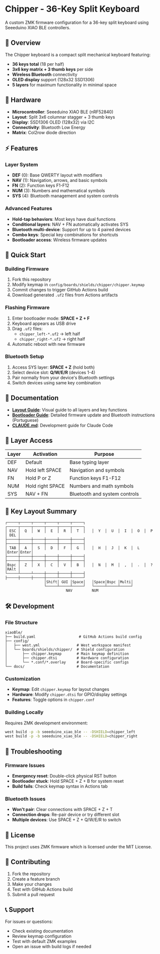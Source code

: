 # Chipper - 36-Key Split Keyboard

A custom ZMK firmware configuration for a 36-key split keyboard using Seeeduino XIAO BLE controllers.

## 🎯 Overview

The Chipper keyboard is a compact split mechanical keyboard featuring:
- **36 keys total** (18 per half)
- **3x6 key matrix + 3 thumb keys** per side
- **Wireless Bluetooth** connectivity
- **OLED display** support (128x32 SSD1306)
- **5 layers** for maximum functionality in minimal space

## 🔧 Hardware

- **Microcontroller**: Seeeduino XIAO BLE (nRF52840)
- **Layout**: Split 3x6 columnar stagger + 3 thumb keys
- **Display**: SSD1306 OLED (128x32) via I2C
- **Connectivity**: Bluetooth Low Energy
- **Matrix**: Col2row diode direction

## ⚡ Features

### Layer System
- **DEF** (0): Base QWERTY layout with modifiers
- **NAV** (1): Navigation, arrows, and basic symbols
- **FN** (2): Function keys F1-F12
- **NUM** (3): Numbers and mathematical symbols
- **SYS** (4): Bluetooth management and system controls

### Advanced Features
- **Hold-tap behaviors**: Most keys have dual functions
- **Conditional layers**: NAV + FN automatically activates SYS
- **Bluetooth multi-device**: Support for up to 4 paired devices
- **Combo keys**: Special key combinations for shortcuts
- **Bootloader access**: Wireless firmware updates

## 🚀 Quick Start

### Building Firmware
1. Fork this repository
2. Modify keymap in `config/boards/shields/chipper/chipper.keymap`
3. Commit changes to trigger GitHub Actions build
4. Download generated `.uf2` files from Actions artifacts

### Flashing Firmware
1. Enter bootloader mode: **SPACE + Z + F**
2. Keyboard appears as USB drive
3. Drag `.uf2` files:
   - `chipper_left-*.uf2` → left half
   - `chipper_right-*.uf2` → right half
4. Automatic reboot with new firmware

### Bluetooth Setup
1. Access SYS layer: **SPACE + Z** (hold both)
2. Select device slot: **Q/W/E/R** (devices 1-4)
3. Pair normally from your device's Bluetooth settings
4. Switch devices using same key combination

## 📖 Documentation

- **[Layout Guide](layout-guide.md)**: Visual guide to all layers and key functions
- **[Bootloader Guide](docs/bootloader-bluetooth-guide.md)**: Detailed firmware update and Bluetooth instructions (Portuguese)
- **[CLAUDE.md](CLAUDE.md)**: Development guide for Claude Code

## 🔄 Layer Access

| Layer | Activation | Purpose |
|-------|------------|---------|
| DEF | Default | Base typing layer |
| NAV | Hold left SPACE | Navigation and symbols |
| FN | Hold P or Z | Function keys F1-F12 |
| NUM | Hold right SPACE | Numbers and math symbols |
| SYS | NAV + FN | Bluetooth and system controls |

## 🎹 Key Layout Summary

```
┌─────┬─────┬─────┬─────┬─────┬─────┐   ┌─────┬─────┬─────┬─────┬─────┬─────┐
│ ESC │  Q  │  W  │  E  │  R  │  T  │   │  Y  │  U  │  I  │  O  │  P  │ DEL │
├─────┼─────┼─────┼─────┼─────┼─────┤   ├─────┼─────┼─────┼─────┼─────┼─────┤
│ TAB │  A  │  S  │  D  │  F  │  G  │   │  H  │  J  │  K  │  L  │Enter│Enter│
├─────┼─────┼─────┼─────┼─────┼─────┤   ├─────┼─────┼─────┼─────┼─────┼─────┤
│Bspc │  Z  │  X  │  C  │  V  │  B  │   │  N  │  M  │  ,  │  .  │  ?  │RAlt │
└─────┴─────┴─────┼─────┼─────┼─────┤   ├─────┼─────┼─────┼─────┴─────┴─────┘
                  │Shift│ GUI │Space│   │Space│Bspc │Multi│
                  └─────┴─────┴─────┘   └─────┴─────┴─────┘
                            NAV         NUM
```

## 🛠️ Development

### File Structure
```
xiaoBle/
├── build.yaml                    # GitHub Actions build config
├── config/
│   ├── west.yml                 # West workspace manifest
│   └── boards/shields/chipper/  # Shield configuration
│       ├── chipper.keymap       # Main keymap definition
│       ├── chipper.dtsi         # Hardware configuration
│       └── *.conf/*.overlay     # Board-specific configs
└── docs/                        # Documentation
```

### Customization
- **Keymap**: Edit `chipper.keymap` for layout changes
- **Hardware**: Modify `chipper.dtsi` for GPIO/display settings
- **Features**: Toggle options in `chipper.conf`

### Building Locally
Requires ZMK development environment:
```bash
west build -p -b seeeduino_xiao_ble -- -DSHIELD=chipper_left
west build -p -b seeeduino_xiao_ble -- -DSHIELD=chipper_right
```

## 🔧 Troubleshooting

### Firmware Issues
- **Emergency reset**: Double-click physical RST button
- **Bootloader stuck**: Hold SPACE + Z + B for system reset
- **Build fails**: Check keymap syntax in Actions tab

### Bluetooth Issues
- **Won't pair**: Clear connections with SPACE + Z + T
- **Connection drops**: Re-pair device or try different slot
- **Multiple devices**: Use SPACE + Z + Q/W/E/R to switch

## 📜 License

This project uses ZMK firmware which is licensed under the MIT License.

## 🤝 Contributing

1. Fork the repository
2. Create a feature branch
3. Make your changes
4. Test with GitHub Actions build
5. Submit a pull request

## 📞 Support

For issues or questions:
- Check existing documentation
- Review keymap configuration
- Test with default ZMK examples
- Open an issue with build logs if needed